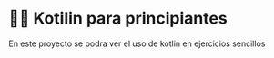 # 👨‍💻 Kotilin para principiantes

<p>

En este proyecto se podra ver el uso de kotlin en ejercicios sencillos


</p>